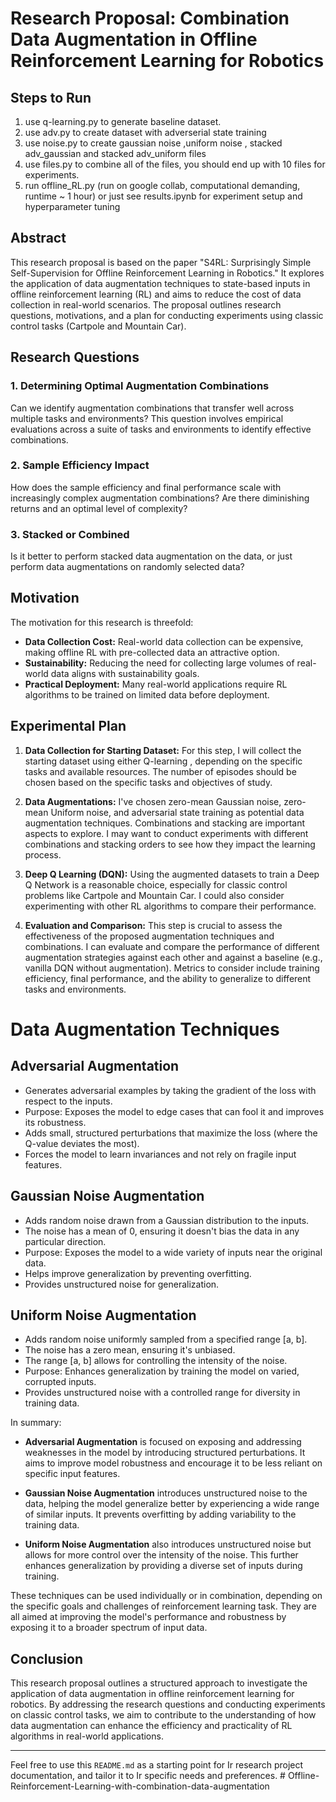 # Research Proposal:  Combination Data Augmentation in Offline Reinforcement Learning for Robotics

## Steps to Run
1. use q-learning.py to generate baseline dataset.
2. use adv.py to create dataset with adverserial state training
3. use noise.py to create gaussian noise ,uniform noise , stacked adv_gaussian and stacked adv_uniform files
4. use files.py to combine all of the files, you should end up with 10 files for experiments.
5. run offline_RL.py (run on google collab, computational demanding, runtime ~ 1 hour) or just see results.ipynb for experiment setup and hyperparameter tuning


## Abstract
This research proposal is based on the paper "S4RL: Surprisingly Simple Self-Supervision for Offline Reinforcement Learning in Robotics." It explores the application of data augmentation techniques to state-based inputs in offline reinforcement learning (RL) and aims to reduce the cost of data collection in real-world scenarios. The proposal outlines research questions, motivations, and a plan for conducting experiments using classic control tasks (Cartpole and Mountain Car).

## Research Questions

### 1. Determining Optimal Augmentation Combinations
Can we identify augmentation combinations that transfer well across multiple tasks and environments? This question involves empirical evaluations across a suite of tasks and environments to identify effective combinations.

### 2. Sample Efficiency Impact
How does the sample efficiency and final performance scale with increasingly complex augmentation combinations? Are there diminishing returns and an optimal level of complexity?

### 3. Stacked or Combined
Is it better to perform stacked data augmentation on the data, or just perform data augmentations on randomly selected data?

## Motivation
The motivation for this research is threefold:
- **Data Collection Cost:** Real-world data collection can be expensive, making offline RL with pre-collected data an attractive option.
- **Sustainability:** Reducing the need for collecting large volumes of real-world data aligns with sustainability goals.
- **Practical Deployment:** Many real-world applications require RL algorithms to be trained on limited data before deployment.

## Experimental Plan

1. **Data Collection for Starting Dataset:** For this step, I will collect the starting dataset using either Q-learning , depending on the specific tasks and available resources. The number of episodes should be chosen based on the specific tasks and objectives of study.

2. **Data Augmentations:** I've chosen zero-mean Gaussian noise, zero-mean Uniform noise, and adversarial state training as potential data augmentation techniques. Combinations and stacking are important aspects to explore. I may want to conduct experiments with different combinations and stacking orders to see how they impact the learning process.

3. **Deep Q Learning (DQN):** Using the augmented datasets to train a Deep Q Network is a reasonable choice, especially for classic control problems like Cartpole and Mountain Car. I could also consider experimenting with other RL algorithms to compare their performance.

4. **Evaluation and Comparison:** This step is crucial to assess the effectiveness of the proposed augmentation techniques and combinations. I can evaluate and compare the performance of different augmentation strategies against each other and against a baseline (e.g., vanilla DQN without augmentation). Metrics to consider include training efficiency, final performance, and the ability to generalize to different tasks and environments.

# Data Augmentation Techniques 
## Adversarial Augmentation

- Generates adversarial examples by taking the gradient of the loss with respect to the inputs.
- Purpose: Exposes the model to edge cases that can fool it and improves its robustness.
- Adds small, structured perturbations that maximize the loss (where the Q-value deviates the most).
- Forces the model to learn invariances and not rely on fragile input features.

## Gaussian Noise Augmentation

- Adds random noise drawn from a Gaussian distribution to the inputs.
- The noise has a mean of 0, ensuring it doesn't bias the data in any particular direction.
- Purpose: Exposes the model to a wide variety of inputs near the original data.
- Helps improve generalization by preventing overfitting.
- Provides unstructured noise for generalization.

## Uniform Noise Augmentation

- Adds random noise uniformly sampled from a specified range [a, b].
- The noise has a zero mean, ensuring it's unbiased.
- The range [a, b] allows for controlling the intensity of the noise.
- Purpose: Enhances generalization by training the model on varied, corrupted inputs.
- Provides unstructured noise with a controlled range for diversity in training data.

In summary:

- **Adversarial Augmentation** is focused on exposing and addressing weaknesses in the model by introducing structured perturbations. It aims to improve model robustness and encourage it to be less reliant on specific input features.

- **Gaussian Noise Augmentation** introduces unstructured noise to the data, helping the model generalize better by experiencing a wide range of similar inputs. It prevents overfitting by adding variability to the training data.

- **Uniform Noise Augmentation** also introduces unstructured noise but allows for more control over the intensity of the noise. This further enhances generalization by providing a diverse set of inputs during training.

These techniques can be used individually or in combination, depending on the specific goals and challenges of reinforcement learning task. They are all aimed at improving the model's performance and robustness by exposing it to a broader spectrum of input data.


## Conclusion
This research proposal outlines a structured approach to investigate the application of data augmentation in offline reinforcement learning for robotics. By addressing the research questions and conducting experiments on classic control tasks, we aim to contribute to the understanding of how data augmentation can enhance the efficiency and practicality of RL algorithms in real-world applications.

---

Feel free to use this `README.md` as a starting point for Ir research project documentation, and tailor it to Ir specific needs and preferences.
#   O f f l i n e - R e i n f o r c e m e n t - L e a r n i n g - w i t h - c o m b i n a t i o n - d a t a - a u g m e n t a t i o n 
 
 